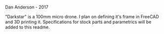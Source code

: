 Dan Anderson - 2017

"Darkstar" is a 100mm micro drone. I plan on defining it's frame in FreeCAD and 3D printing it. Specifications for stock parts and parametrics will be added to this readme.
